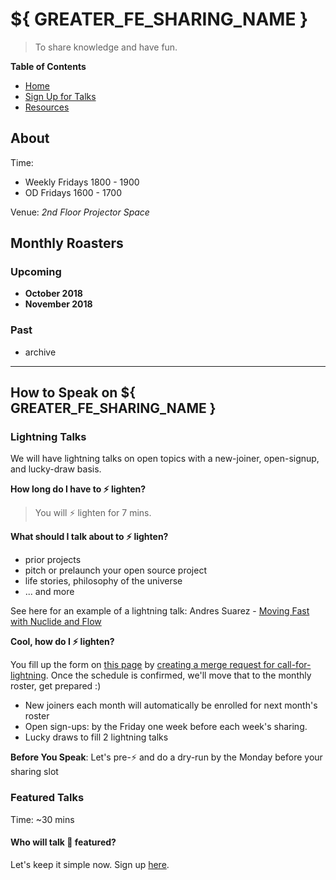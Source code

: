 # ${ GREATER_FE_SHARING_NAME }

> To share knowledge and have fun.

**Table of Contents**

- [Home](#about)
- [Sign Up for Talks](./call-for-papers.md)
- [Resources](./resources.md)

## About

Time:

- Weekly Fridays 1800 - 1900
- OD Fridays 1600 - 1700

Venue: _2nd Floor Projector Space_

## Monthly Roasters

### Upcoming

- **October 2018**
- **November 2018**

### Past

- archive

---

## How to Speak on ${ GREATER_FE_SHARING_NAME }

### Lightning Talks

We will have lightning talks on open topics with a new-joiner, open-signup, and lucky-draw basis.

**How long do I have to ⚡️ lighten?**

> You will ⚡️ lighten for 7 mins.

**What should I talk about to ⚡️ lighten?**

- prior projects
- pitch or prelaunch your open source project
- life stories, philosophy of the universe
- ... and more

See here for an example of a lightning talk: Andres Suarez - [Moving Fast with Nuclide and Flow](https://youtu.be/WRyk5ZVklFs)

**Cool, how do I ⚡️ lighten?**

You fill up the form on [this page](./call-for-lightnings.md) by [creating a merge request for call-for-lightning](https://git.garena.com/shopee/mall-fe/react-knowledgeable/merge_requests?label_name%5B%5D=call-for-papers). Once the schedule is confirmed, we'll move that to the monthly roster, get prepared :)

- New joiners each month will automatically be enrolled for next month's roster
- Open sign-ups: by the Friday one week before each week's sharing.
- Lucky draws to fill 2 lightning talks

**Before You Speak**: Let's pre-⚡️ and do a dry-run by the Monday before your sharing slot

### Featured Talks

Time: ~30 mins

#### Who will talk 🌚 featured?

Let's keep it simple now. Sign up [here](./call-for-papers.md).
